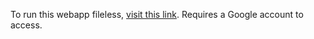 To run this webapp fileless, [visit this link](https://colab.research.google.com/drive/1V2IIOteGrTuP2aqBNgbOzaAC0PBeEPUl?usp=sharing). Requires a Google account to access.
